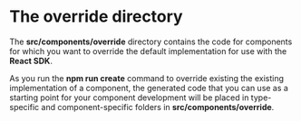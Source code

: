 # The **override** directory

The **src/components/override** directory contains the code for components for which you want to override the default implementation for use with the **React SDK**.

As you run the **npm run  create** command to override existing the existing implementation of a component, the generated code that you can use as a starting point for your component development will be placed in type-specific and component-specific folders in **src/components/override**.
